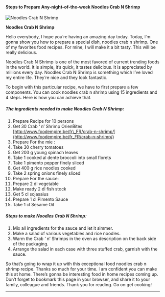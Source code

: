             

#### Steps to Prepare Any-night-of-the-week Noodles Crab N Shrimp

![Noodles Crab N Shrimp](https://img-global.cpcdn.com/recipes/8c174f3931c489c1/751x532cq70/noodles-crab-n-shrimp-recipe-main-photo.jpg)

**Noodles Crab N Shrimp**

Hello everybody, I hope you’re having an amazing day today. Today, I’m gonna show you how to prepare a special dish, noodles crab n shrimp. One of my favorites food recipes. For mine, I will make it a bit tasty. This will be really delicious.

Noodles Crab N Shrimp is one of the most favored of current trending foods in the world. It is simple, it’s quick, it tastes delicious. It is appreciated by millions every day. Noodles Crab N Shrimp is something which I’ve loved my entire life. They’re nice and they look fantastic.

To begin with this particular recipe, we have to first prepare a few components. You can cook noodles crab n shrimp using 15 ingredients and 4 steps. Here is how you can achieve that.

##### The ingredients needed to make Noodles Crab N Shrimp:

1.  Prepare Recipe for 10 persons
2.  Get 30 Crab ‘ n’ Shrimp OrienBites [http://www.foodempire.be/fr\_FR/crab-n-shrimp/](http://www.foodempire.be/fr_FR/crab-n-shrimp/)
3.  Prepare For the mie :
4.  Take 30 cherry tomatoes
5.  Get 200 g young spinach leaves
6.  Take 1 cooked al dente broccoli into small florets
7.  Take 1 pimento pepper finely sliced
8.  Get 400 g rice noodles cooked
9.  Take 2 spring onions finely sliced
10.  Prepare For the sauce:
11.  Prepare 2 dl vegetable
12.  Make ready 2 dl fish stock
13.  Get 5 cl sojasaius
14.  Prepare 1 cl Pimento Sauce
15.  Take 1 cl Sesame Oil

##### Steps to make Noodles Crab N Shrimp:

1.  Mix all ingredients for the sauce and let it simmer.
2.  Make a salad of various vegetables and rice noodles.
3.  Warm the Crab ‘ n’ Shrimps in the oven as description on the back side of the packaging.
4.  Arrange the salad in each case with three stuffed crab, garnish with the sauce.

So that’s going to wrap it up with this exceptional food noodles crab n shrimp recipe. Thanks so much for your time. I am confident you can make this at home. There’s gonna be interesting food in home recipes coming up. Don’t forget to bookmark this page in your browser, and share it to your family, colleague and friends. Thank you for reading. Go on get cooking!

* * *